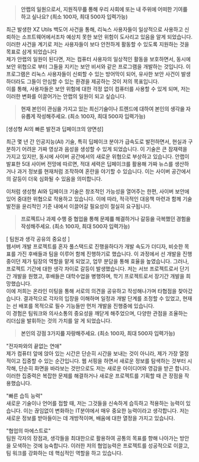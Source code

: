 > **안랩의 일원으로서, 지원직무를 통해 우리 사회에 또는 내 주위에 어떠한 기여를 하고 싶나요? (최소 100자, 최대 500자 입력가능)**

최근 발생한 XZ Utils 백도어 사건을 통해, 리눅스 사용자들이 일상적으로 사용하고 신뢰하는 소프트웨어에서조차 예상치 못한 보안 위험이 도사리고 있음을 알게 되었습니다. 이러한 사건을 계기로 저는 사용자들이 보다 안전하게 활동할 수 있도록 지원하는 것을 목표로 삼게 되었습니다  
제가 안랩의 일원이 된다면, 저는 컴퓨터 사용자의 일상적인 활동을 보호하면서, 동시에 보안 위협으로 부터 그들을 지키는 보안 비서와 같은 프로그램을 개발하는 것입니다. 이 프로그램은 리눅스 사용자들이 신뢰할 수 있는 방어막이 되어, 유사한 보안 사건이 발생하더라도 그들이 안심할 수 있는 환경을 제공하는 것이 저의 목표입니다.  
이를 통해, 사용자들은 보안 위험에 대한 걱정 없이 컴퓨터를 사용할 수 있게 되며, 저는 이러한 변화를 이끌어가는 안랩의 일원이 되고 싶습니다.  

  

> **현재 본인이 관심을 가지고 있는 최신기술이나 트렌드에 대하여 본인의 생각을 자유롭게 작성해주세요. (최소 100자, 최대 500자 입력가능)**

[생성형 AI의 빠른 발전과 딥페이크의 양면성]

최근 몇 년 간 인공지능(AI) 기술, 특히 딥페이크 분야가 급속도로 발전하면서, 현실과 구분하기 어려운 가짜 영상과 음성을 생성할 수 있게 되었습니다. 이 기술은 큰 잠재력을 가지고 있지만, 동시에 사이버 공간에서의 새로운 위협으로 부상하고 있습니다. 안랩이 발표한 5대 사이버 전망에 따르면, 적대 세력은 딥페이크를 활용해 가짜 뉴스를 생산하거나 과거 정보를 현재처럼 조작하여 혼란을 야기할 수 있습니다. 이는 사이버 공간에서의 갈등이 더욱 심화될 수 있음을 의미합니다.

이처럼 생성형 AI와 딥페이크 기술은 창조적인 가능성을 열어주는 한편, 사이버 보안에 있어 중대한 위협으로 작용하고 있습니다. 이에 따라, 적극적인 대응책 마련과 함께 기술 발전을 윤리적인 기준 내에서 이끌어갈 필요성이 절실히 요구됩니다.

  

> **프로젝트나 과제 수행 중 협업을 통해 문제를 해결하거나 갈등을 극복했던 경험을 작성해주세요. (최소 100자, 최대 500자 입력가능)**

[ 팀원과 생각 공유의 중요성 ]  
웹서버 개발 프로젝트를 혼자 풀스택드로 진행을하다가 개발 속도가 더디자, 비슷한 목표를 가진 후배들과 팀을 이루어 함께 진행하기로 했습니다. 이 과정에서 선 개발을 진행 중이던 제가 팀장의 역할을 맡게 되었고, 업무 분담을 통해 효율을 높였습니다. 그러나, 프로젝트 기간에 대한 생각 차이로 갈등이 발생했습니다. 저는 서브 프로젝트로서 단기간 개발을 원했고, 후배들은 대학수업을 병행하며, 학기 프로젝트로서 장기간 개발을 희망했습니다.  
이에 저희는 온라인 미팅을 통해 서로의 의견을 공유하고 작성해나가며 타협점을 찾아갔습니다. 결과적으로 각자의 입장을 이해하며 일정과 개발 단계를 조정할 수 있었고, 현재는 선 배포를 목적으로 필수 기능들만 먼저 개발을 진행중에 있습니다.  
이 경험은 팀워크와 의사소통의 중요성을 깨닫게 해주었으며, 다양한 관점을 조율하는 리더십을 발휘하는 것의 가치를 알 게 되었습니다.  

  

> **본인의 강점 3가지를 자랑해주세요. (최소 100자, 최대 500자 입력가능)**

"전자파와의 끝없는 연애"  
제가 컴퓨터 앞에 앉아 있는 시간은 단순히 시간을 보내는 것이 아니라, 제가 가장 열정적이고 집중할 수 있는 순간입니다. 웹 서핑을 하면서 새로운 정보를 탐색하는 것부터 시작해, 단순히 화면을 바라보는 것만으로도 저는 새로운 아이디어와 영감을 받곤 합니다. 이러한 집중력은 복잡한 문제를 해결하거나 새로운 프로젝트를 기획할 때 큰 장점을 작용했습니다.  

"빠른 습득 능력"  
새로운 기술이나 언어를 접할 때, 저는 그것들을 신속하게 습득하고 적용하는 능력이 있습니다. 이는 끊임없이 변화하는 IT분야에서 매우 중요한 능력이라고 생각합니다. 저는 새로운 정보를 받아들이는 데 개방적이며, 배움에 대한 열정을 가지고 있습니다.  

"협업의 마에스트로"  
팀원 각자의 장점과, 생각들을 최대한으로 활용하여 공통의 목표를 향해 나아가는 방안을 모색하는 것에 능숙합니다. 이러한 저의 협업능력은 프로젝트를 성공적으로 이끌고, 팀 워크를 강화하는 데 핵심적인 역할을 하고 있습니다.